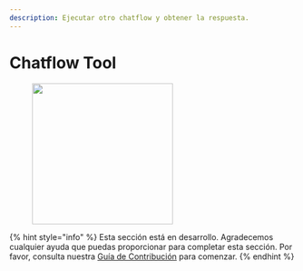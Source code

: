 ```yaml
---
description: Ejecutar otro chatflow y obtener la respuesta.
---
```


# Chatflow Tool

<figure><img src="../../../.gitbook/assets/image (26).png" alt="" width="248"><figcaption></figcaption></figure>

{% hint style="info" %}
Esta sección está en desarrollo. Agradecemos cualquier ayuda que puedas proporcionar para completar esta sección. Por favor, consulta nuestra [Guía de Contribución](../../../contributing/) para comenzar.
{% endhint %}
